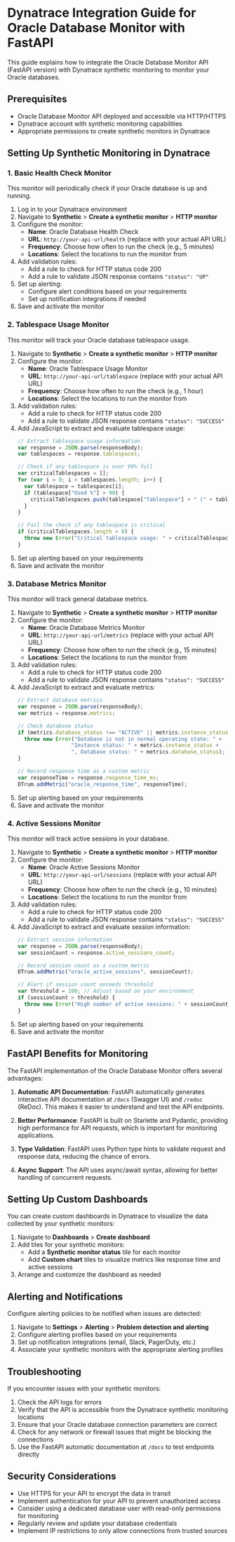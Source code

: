 # Dynatrace Integration Guide for Oracle Database Monitor with FastAPI

This guide explains how to integrate the Oracle Database Monitor API (FastAPI version) with Dynatrace synthetic monitoring to monitor your Oracle databases.

## Prerequisites

- Oracle Database Monitor API deployed and accessible via HTTP/HTTPS
- Dynatrace account with synthetic monitoring capabilities
- Appropriate permissions to create synthetic monitors in Dynatrace

## Setting Up Synthetic Monitoring in Dynatrace

### 1. Basic Health Check Monitor

This monitor will periodically check if your Oracle database is up and running.

1. Log in to your Dynatrace environment
2. Navigate to **Synthetic** > **Create a synthetic monitor** > **HTTP monitor**
3. Configure the monitor:
   - **Name**: Oracle Database Health Check
   - **URL**: `http://your-api-url/health` (replace with your actual API URL)
   - **Frequency**: Choose how often to run the check (e.g., 5 minutes)
   - **Locations**: Select the locations to run the monitor from
4. Add validation rules:
   - Add a rule to check for HTTP status code 200
   - Add a rule to validate JSON response contains `"status": "UP"`
5. Set up alerting:
   - Configure alert conditions based on your requirements
   - Set up notification integrations if needed
6. Save and activate the monitor

### 2. Tablespace Usage Monitor

This monitor will track your Oracle database tablespace usage.

1. Navigate to **Synthetic** > **Create a synthetic monitor** > **HTTP monitor**
2. Configure the monitor:
   - **Name**: Oracle Tablespace Usage Monitor
   - **URL**: `http://your-api-url/tablespace` (replace with your actual API URL)
   - **Frequency**: Choose how often to run the check (e.g., 1 hour)
   - **Locations**: Select the locations to run the monitor from
3. Add validation rules:
   - Add a rule to check for HTTP status code 200
   - Add a rule to validate JSON response contains `"status": "SUCCESS"`
4. Add JavaScript to extract and evaluate tablespace usage:
   ```javascript
   // Extract tablespace usage information
   var response = JSON.parse(responseBody);
   var tablespaces = response.tablespaces;
   
   // Check if any tablespace is over 90% full
   var criticalTablespaces = [];
   for (var i = 0; i < tablespaces.length; i++) {
     var tablespace = tablespaces[i];
     if (tablespace["Used %"] > 90) {
       criticalTablespaces.push(tablespace["Tablespace"] + " (" + tablespace["Used %"] + "%)");
     }
   }
   
   // Fail the check if any tablespace is critical
   if (criticalTablespaces.length > 0) {
     throw new Error("Critical tablespace usage: " + criticalTablespaces.join(", "));
   }
   ```
5. Set up alerting based on your requirements
6. Save and activate the monitor

### 3. Database Metrics Monitor

This monitor will track general database metrics.

1. Navigate to **Synthetic** > **Create a synthetic monitor** > **HTTP monitor**
2. Configure the monitor:
   - **Name**: Oracle Database Metrics Monitor
   - **URL**: `http://your-api-url/metrics` (replace with your actual API URL)
   - **Frequency**: Choose how often to run the check (e.g., 15 minutes)
   - **Locations**: Select the locations to run the monitor from
3. Add validation rules:
   - Add a rule to check for HTTP status code 200
   - Add a rule to validate JSON response contains `"status": "SUCCESS"`
4. Add JavaScript to extract and evaluate metrics:
   ```javascript
   // Extract database metrics
   var response = JSON.parse(responseBody);
   var metrics = response.metrics;
   
   // Check database status
   if (metrics.database_status !== "ACTIVE" || metrics.instance_status !== "OPEN") {
     throw new Error("Database is not in normal operating state: " + 
                    "Instance status: " + metrics.instance_status + 
                    ", Database status: " + metrics.database_status);
   }
   
   // Record response time as a custom metric
   var responseTime = response.response_time_ms;
   DTrum.addMetric("oracle_response_time", responseTime);
   ```
5. Set up alerting based on your requirements
6. Save and activate the monitor

### 4. Active Sessions Monitor

This monitor will track active sessions in your database.

1. Navigate to **Synthetic** > **Create a synthetic monitor** > **HTTP monitor**
2. Configure the monitor:
   - **Name**: Oracle Active Sessions Monitor
   - **URL**: `http://your-api-url/sessions` (replace with your actual API URL)
   - **Frequency**: Choose how often to run the check (e.g., 10 minutes)
   - **Locations**: Select the locations to run the monitor from
3. Add validation rules:
   - Add a rule to check for HTTP status code 200
   - Add a rule to validate JSON response contains `"status": "SUCCESS"`
4. Add JavaScript to extract and evaluate session information:
   ```javascript
   // Extract session information
   var response = JSON.parse(responseBody);
   var sessionCount = response.active_sessions_count;
   
   // Record session count as a custom metric
   DTrum.addMetric("oracle_active_sessions", sessionCount);
   
   // Alert if session count exceeds threshold
   var threshold = 100; // Adjust based on your environment
   if (sessionCount > threshold) {
     throw new Error("High number of active sessions: " + sessionCount + " (threshold: " + threshold + ")");
   }
   ```
5. Set up alerting based on your requirements
6. Save and activate the monitor

## FastAPI Benefits for Monitoring

The FastAPI implementation of the Oracle Database Monitor offers several advantages:

1. **Automatic API Documentation**: FastAPI automatically generates interactive API documentation at `/docs` (Swagger UI) and `/redoc` (ReDoc). This makes it easier to understand and test the API endpoints.

2. **Better Performance**: FastAPI is built on Starlette and Pydantic, providing high performance for API requests, which is important for monitoring applications.

3. **Type Validation**: FastAPI uses Python type hints to validate request and response data, reducing the chance of errors.

4. **Async Support**: The API uses async/await syntax, allowing for better handling of concurrent requests.

## Setting Up Custom Dashboards

You can create custom dashboards in Dynatrace to visualize the data collected by your synthetic monitors:

1. Navigate to **Dashboards** > **Create dashboard**
2. Add tiles for your synthetic monitors:
   - Add a **Synthetic monitor status** tile for each monitor
   - Add **Custom chart** tiles to visualize metrics like response time and active sessions
3. Arrange and customize the dashboard as needed

## Alerting and Notifications

Configure alerting policies to be notified when issues are detected:

1. Navigate to **Settings** > **Alerting** > **Problem detection and alerting**
2. Configure alerting profiles based on your requirements
3. Set up notification integrations (email, Slack, PagerDuty, etc.)
4. Associate your synthetic monitors with the appropriate alerting profiles

## Troubleshooting

If you encounter issues with your synthetic monitors:

1. Check the API logs for errors
2. Verify that the API is accessible from the Dynatrace synthetic monitoring locations
3. Ensure that your Oracle database connection parameters are correct
4. Check for any network or firewall issues that might be blocking the connections
5. Use the FastAPI automatic documentation at `/docs` to test endpoints directly

## Security Considerations

- Use HTTPS for your API to encrypt the data in transit
- Implement authentication for your API to prevent unauthorized access
- Consider using a dedicated database user with read-only permissions for monitoring
- Regularly review and update your database credentials
- Implement IP restrictions to only allow connections from trusted sources
